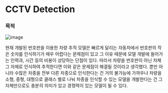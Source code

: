 # CCTV Detection
### 목적
![image](https://github.com/kimsoheegh/cctv-detection/assets/91236577/8951ea1f-2a7a-4a30-be99-33a4cc43d1d4)

현재 개발된 번호판을 이용한 차량 추적 모델은 빠르게 달리는 
자동차에서 번호판의 작은 숫자를 인식하기가 매우 어렵다는 문제점이 있고 그 이유 때문에
모델 개발에 들어가는 인력과, 시간 등의 비용이 상당하는 단점이 있다. 따라서 차량을
번호판이 아닌 차체 그 자체로 인식하여 추적한다면 이와 같은 문제점이 해결될 것이라고
생각했다. 뿐만 아니라 수많은 차종을 전부 다른 차종으로 인식한다는 건 거의 불가능에 
가까우나 차량을 소형, 중형, 대형으로 클래스 별로 나눠 차종을 인식할 수 있는 모델을 
개발한다는 건 그 자체만으로도 충분히 의미가 있고 경쟁력이 있는 모델이 될 수 있다.
